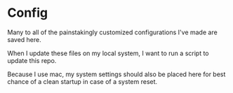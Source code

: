 # Config

Many to all of the painstakingly customized configurations I've made are saved here.

When I update these files on my local system, I want to run a script to update this repo.



Because I use mac, my system settings should also be placed here for best chance of a clean startup in case of a system reset.


